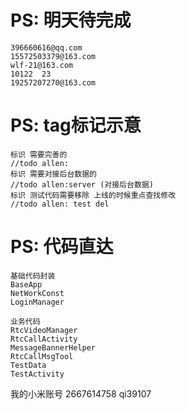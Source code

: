 
# PS: 明天待完成

    396660616@qq.com
    15572503379@163.com
    wlf-21@163.com
    10122  23
    19257207270@163.com



# PS: tag标记示意

    标识 需要完善的
    //todo allen:
    标识 需要对接后台数据的
    //todo allen:server (对接后台数据)
    标识 测试代码需要移除 上线的时候重点查找修改
    //todo allen: test del


# PS: 代码直达


    基础代码封装
    BaseApp
    NetWorkConst 
    LoginManager
    
    业务代码
    RtcVideoManager
    RtcCallActivity
    MessageBannerHelper
    RtcCallMsgTool
    TestData
    TestActivity


我的小米账号 2667614758  qi39107

